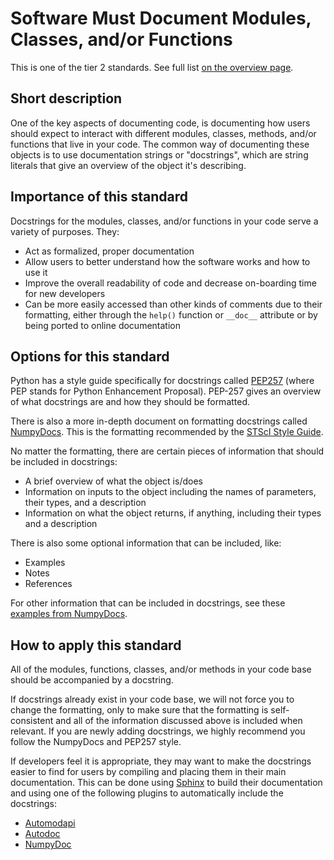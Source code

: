 # Software Must Document Modules, Classes, and/or Functions

This is one of the tier 2 standards. See full list [on the overview page](README.md).

## Short description

One of the key aspects of documenting code, is documenting how users should expect to interact with different modules, classes, methods, and/or functions that live in your code. The common way of documenting these objects is to use documentation strings or "docstrings", which are string literals that give an overview of the object it's describing.

## Importance of this standard

Docstrings for the modules, classes, and/or functions in your code serve a variety of purposes. They:
- Act as formalized, proper documentation
- Allow users to better understand how the software works and how to use it
- Improve the overall readability of code and decrease on-boarding time for new developers
- Can be more easily accessed than other kinds of comments due to their formatting, either through the `help()` function or `__doc__` attribute or by being ported to online documentation
## Options for this standard

Python has a style guide specifically for docstrings called [PEP257](https://www.python.org/dev/peps/pep-0257/) (where PEP stands for Python Enhancement Proposal). PEP-257 gives an overview of what docstrings are and how they should be formatted.

There is also a more in-depth document on formatting docstrings called [NumpyDocs](https://numpydoc.readthedocs.io/en/latest/format.html). This is the formatting recommended by the [STScI Style Guide](https://github.com/spacetelescope/style-guides/blob/master/guides/python.md#docstrings). 

No matter the formatting, there are certain pieces of information that should be included in docstrings:
- A brief overview of what the object is/does
- Information on inputs to the object including the names of parameters, their types, and a description
- Information on what the object returns, if anything, including their types and a description

There is also some optional information that can be included, like:
- Examples
- Notes
- References

For other information that can be included in docstrings, see these [examples from NumpyDocs](https://numpydoc.readthedocs.io/en/latest/format.html#sections).

## How to apply this standard

All of the modules, functions, classes, and/or methods in your code base should be accompanied by a docstring.

If docstrings already exist in your code base, we will not force you to change the formatting, only to make sure that the formatting is self-consistent and all of the information discussed above is included when relevant. If you are newly adding docstrings, we highly recommend you follow the NumpyDocs and PEP257 style.

If developers feel it is appropriate, they may want to make the docstrings easier to find for users by compiling and placing them in their main documentation. This can be done using [Sphinx](https://www.sphinx-doc.org/en/master/index.html) to build their documentation and using one of the following plugins to automatically include the docstrings:

- [Automodapi](https://sphinx-automodapi.readthedocs.io/en/latest/)
- [Autodoc](https://www.sphinx-doc.org/en/master/usage/extensions/autodoc.html)
- [NumpyDoc](https://numpydoc.readthedocs.io/en/latest/install.html)
